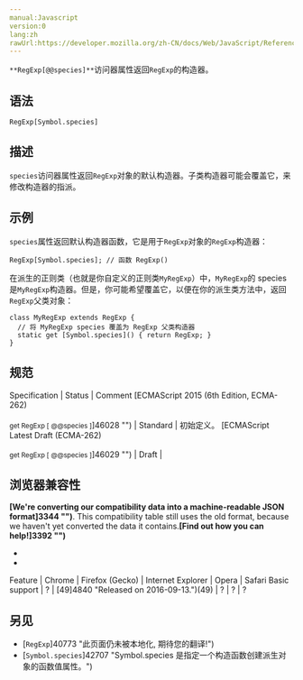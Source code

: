 ```yaml
---
manual:Javascript
version:0
lang:zh
rawUrl:https://developer.mozilla.org/zh-CN/docs/Web/JavaScript/Reference/Global_Objects/RegExp/@@species#
---
```






`**RegExp[@@species]**`访问器属性返回`RegExp`的构造器。


## 语法<a name="语法"></a>

```
RegExp[Symbol.species]

```

## 描述<a name="描述"></a>


`species`访问器属性返回`RegExp`对象的默认构造器。子类构造器可能会覆盖它，来修改构造器的指派。


## 示例<a name="示例"></a>


`species`属性返回默认构造器函数，它是用于`RegExp`对象的`RegExp`构造器：


```
RegExp[Symbol.species]; // 函数 RegExp()
```


在派生的正则类（也就是你自定义的正则类`MyRegExp`）中，`MyRegExp`的 species 是`MyRegExp`构造器。但是，你可能希望覆盖它，以便在你的派生类方法中，返回`RegExp`父类对象：


```
class MyRegExp extends RegExp {
  // 将 MyRegExp species 覆盖为 RegExp 父类构造器
  static get [Symbol.species]() { return RegExp; }
}
```

## 规范<a name="规范"></a>

Specification | Status | Comment 
[ECMAScript 2015 (6th Edition, ECMA-262)<br></br><small>get RegExp [ @@species ]</small>]46028 "") | Standard | 初始定义。 
[ECMAScript Latest Draft (ECMA-262)<br></br><small>get RegExp [ @@species ]</small>]46029 "") | Draft |  


## 浏览器兼容性<a name="浏览器兼容性"></a>


**[We&#39;re converting our compatibility data into a machine-readable JSON format]3344 "")**. This compatibility table still uses the old format, because we haven&#39;t yet converted the data it contains.**[Find out how you can help!]3392 "")**


* 
* 

Feature | Chrome | Firefox (Gecko) | Internet Explorer | Opera | Safari 
Basic support | ? | [49]4840 "Released on 2016-09-13.")(49) | ? | ? | ? 





## 另见<a name="另见"></a>

* [`RegExp`]40773 "此页面仍未被本地化, 期待您的翻译!")
* [`Symbol.species`]42707 "Symbol.species 是指定一个构造函数创建派生对象的函数值属性。")



